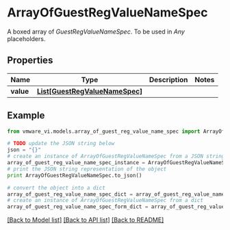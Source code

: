 # ArrayOfGuestRegValueNameSpec

A boxed array of *GuestRegValueNameSpec*. To be used in *Any* placeholders. 

## Properties
Name | Type | Description | Notes
------------ | ------------- | ------------- | -------------
**value** | [**List[GuestRegValueNameSpec]**](GuestRegValueNameSpec.md) |  | 

## Example

```python
from vmware_vi.models.array_of_guest_reg_value_name_spec import ArrayOfGuestRegValueNameSpec

# TODO update the JSON string below
json = "{}"
# create an instance of ArrayOfGuestRegValueNameSpec from a JSON string
array_of_guest_reg_value_name_spec_instance = ArrayOfGuestRegValueNameSpec.from_json(json)
# print the JSON string representation of the object
print ArrayOfGuestRegValueNameSpec.to_json()

# convert the object into a dict
array_of_guest_reg_value_name_spec_dict = array_of_guest_reg_value_name_spec_instance.to_dict()
# create an instance of ArrayOfGuestRegValueNameSpec from a dict
array_of_guest_reg_value_name_spec_form_dict = array_of_guest_reg_value_name_spec.from_dict(array_of_guest_reg_value_name_spec_dict)
```
[[Back to Model list]](../README.md#documentation-for-models) [[Back to API list]](../README.md#documentation-for-api-endpoints) [[Back to README]](../README.md)


